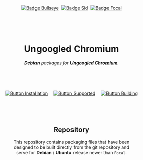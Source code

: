 
<div align = center>

[![Badge Bullseye]][Debian] 
[![Badge Sid]][Debian] 
[![Badge Focal]][Ubuntu]

<br>
<br>
<br>

# Ungoogled Chromium

***Debian*** *packages for **[Ungoogled Chromium]**.*

<br>
<br>
<br>

[![Button Installation]][Installation]   
[![Button Supported]][Supported]   
[![Button Building]][Building]

<br>
<br>
<br>

## Repository

This repository contains packaging files that have been <br>
designed to be built directly from the git repository and <br>
serve for **Debian** / **Ubuntu** release newer than `Focal`.

<br>
<br>


<!----------------------------------------------------------------------------->

[Ungoogled Chromium]: https://github.com/Eloston/ungoogled-chromium
[Debian]: https://www.debian.org/releases/
[Ubuntu]: https://wiki.ubuntu.com/Releases

[#]: # 'Ungoogled Chromium for Debian'

[Installation]: Documentation/Installation.md
[Supported]: Documentation/Supported.md
[Building]: Documentation/Building.md


<!--------------------------------[ Badges ]----------------------------------->

[Badge Bullseye]: https://img.shields.io/badge/11_Bullseye-A81D33?style=for-the-badge&logoColor=white&logo=Debian
[Badge Focal]: https://img.shields.io/badge/21.10_Focal-E95420?style=for-the-badge&logoColor=white&logo=Ubuntu
[Badge Sid]: https://img.shields.io/badge/12_Sid-A81D33?style=for-the-badge&logoColor=white&logo=Debian


<!-------------------------------[ Buttons ]----------------------------------->

[Button Installation]: https://img.shields.io/badge/Installation-FF3366?style=for-the-badge&logoColor=white&logo=DocuSign
[Button Supported]: https://img.shields.io/badge/Supported-428813?style=for-the-badge&logoColor=white&logo=OpenStreetMap
[Button Building]: https://img.shields.io/badge/Building-0FAAFF?style=for-the-badge&logoColor=white&logo=AzureArtifacts
